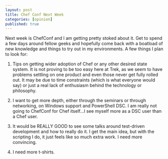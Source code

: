 ```yaml
---
layout: post
title: Chef Conf Next Week
categories: [opinion]
published: true
---
```


Next week is ChefConf and I am getting pretty stoked about it.  Get to spend a few days around fellow geeks and hopefully come back with a boatload of new knowledge and things to try out in my environments.  A few things I plan to look for:

1. Tips on getting wider adoption of Chef or any other desired state system.  It is not proving to be too easy here at Trek, as we seem to have problems settling on one product and even those never get fully rolled out.  It may be due to time constraints (which is what everyone would say) or just a real lack of enthusiasm behind the technology or philosophy.

2. I want to get more depth, either through the seminars or through networking, on Windows support and PowerShell DSC.  I am really not going to ChefConf for Chef itself...I see myself more as a DSC user than a Chef user.  

3. It would be REALLY GOOD to see some talks around test-driven development and how to really do it.  I get the main idea, but with the scripting I do, it just feels like so much extra work. I need more convincing.

4. I need more t-shirts.   

